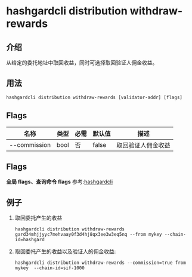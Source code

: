 # hashgardcli distribution withdraw-rewards

## 介绍

从给定的委托地址中取回收益，同时可选择取回验证人佣金收益。

## 用法

```shell
hashgardcli distribution withdraw-rewards [validator-addr] [flags]
```

## Flags

| 名称                | 类型   | 必需 | 默认值  | 描述        |
| --------------------- | -----  | -------- | -------- | ------------ |
| --commission | bool | 否 | false  | 取回验证人佣金收益 |

## Flags

**全局 flags、查询命令 flags** 参考:[hashgardcli](../README.md)

## 例子

1. 取回委托产生的收益
    ```shell
    hashgardcli distribution withdraw-rewards gard34mhjjyyc7mehvaay0f3d4hj8qx3ee3w3eq5nq --from mykey --chain-id=hashgard
    ```
2. 取回委托产生的收益以及验证人的佣金收益:
    ```shell
    hashgardcli distribution withdraw-rewards --commission=true from mykey  --chain-id=sif-1000
    ```
